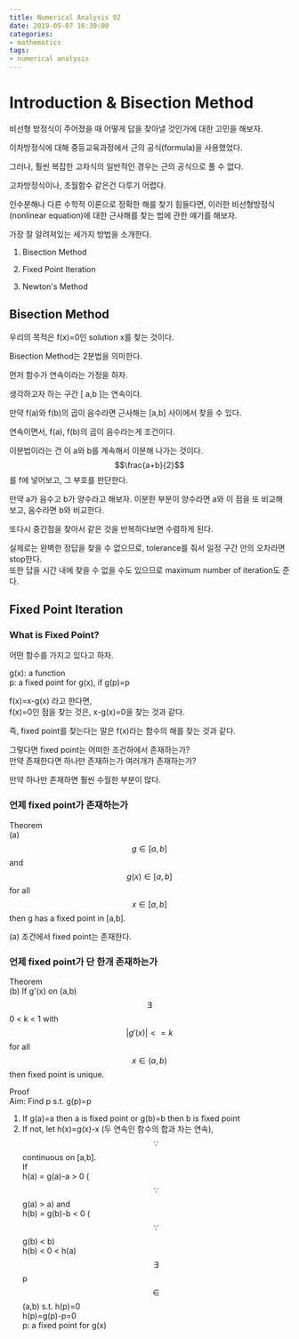 ```yaml
---
title: Numerical Analysis 02
date: 2019-05-07 16:30:00
categories:
- mathematics
tags:
- numerical analysis
---
```


# Introduction & Bisection Method

비선형 방정식이 주어졌을 때 어떻게 답을 찾아낼 것인가에 대한 고민을 해보자.  

이차방정식에 대해 중등교육과정에서 근의 공식(formula)을 사용했었다.  

그러나, 훨씬 복잡한 고차식의 일반적인 경우는 근의 공식으로 풀 수 없다.  

고차방정식이나, 초월함수 같은건 다루기 어렵다.  

인수분해나 다른 수학적 이론으로 정확한 해를 찾기 힘들다면, 이러한 비선형방정식(nonlinear equation)에 대한 근사해를 찾는 법에 관한 얘기를 해보자.  

가장 잘 알려져있는 세가지 방법을 소개한다.  

1. Bisection Method  

2. Fixed Point Iteration

3. Newton's Method

## Bisection Method
우리의 목적은 f(x)=0인 solution x를 찾는 것이다.  

Bisection Method는 2분법을 의미한다.  

먼저 함수가 연속이라는 가정을 하자.  

생각하고자 하는 구간 [ a,b ]는 연속이다.  

만약 f(a)와 f(b)의 곱이 음수라면 근사해는 [a,b] 사이에서 찾을 수 있다.  

연속이면서, f(a), f(b)의 곱이 음수라는게 조건이다.  

이분법이라는 건 이 a와 b를 계속해서 이분해 나가는 것이다.  
$$\frac{a+b}{2}$$를 f에 넣어보고, 그 부호를 판단한다.  

만약 a가 음수고 b가 양수라고 해보자. 이분한 부분이 양수라면 a와 이 점을 또 비교해보고, 음수라면 b와 비교한다.  

또다시 중간점을 찾아서 같은 것을 반복하다보면 수렴하게 된다.  

실제로는 완벽한 정답을 찾을 수 없으므로, tolerance를 줘서 일정 구간 안의 오차라면 stop한다.  
또한 답을 시간 내에 찾을 수 없을 수도 있으므로 maximum number of iteration도 준다.  

## Fixed Point Iteration

### What is Fixed Point?
어떤 함수를 가지고 있다고 하자.  

g(x): a function  
p: a fixed point for g(x), if g(p)=p  

f(x)=x-g(x) 라고 한다면,  
f(x)=0인 점을 찾는 것은, x-g(x)=0을 찾는 것과 같다.  

즉, fixed point를 찾는다는 말은 f(x)라는 함수의 해를 찾는 것과 같다.  

그렇다면 fixed point는 어떠한 조건하에서 존재하는가?  
만약 존재한다면 하나만 존재하는가 여러개가 존재하는가?  

만약 하나만 존재하면 훨씬 수월한 부분이 많다.  

### 언제 fixed point가 존재하는가  
Theorem  
(a) $$g \in [a,b]$$ and $$g(x) \in [a,b]$$ for all $$x \in [a,b]$$ then g has a fixed point in [a,b].

(a) 조건에서 fixed point는 존재한다.  

### 언제 fixed point가 단 한개 존재하는가
Theorem  
(b) If g'(x) on (a,b) $$\exists$$ 0 < k < 1 with $$|g'(x)| <= k$$ for all $$x \in (a,b)$$ then fixed point is unique.  

Proof  
Aim: Find p s.t. g(p)=p  
1) If g(a)=a then a is fixed point or g(b)=b then b is fixed point
2) If not, let h(x)=g(x)-x (두 연속인 함수의 합과 차는 연속), $$\because$$ continuous on [a,b].  
If    
h(a) = g(a)-a > 0 ($$\because$$ g(a) > a) and  
h(b) = g(b)-b < 0 ($$\because$$ g(b) < b)  
h(b) < 0 < h(a) $$\exists$$ p $$\in$$(a,b) s.t. h(p)=0  
h(p)=g(p)-p=0  
p: a fixed point for g(x)  

